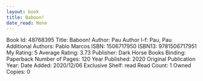 ```yaml
---
layout: book
title: Baboon!
date_read: None
---
```


Book Id: 48768395
Title: Baboon!
Author: Pau
Author l-f: Pau, Pau
Additional Authors: Pablo Marcos
ISBN: 1506717950
ISBN13: 9781506717951
My Rating: 5
Average Rating: 3.73
Publisher: Dark Horse Books
Binding: Paperback
Number of Pages: 120
Year Published: 2020
Original Publication Year: 
Date Added: 2020/12/06
Exclusive Shelf: read
Read Count: 1
Owned Copies: 0

